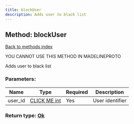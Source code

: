 ```yaml
---
title: blockUser
description: Adds user to black list
---
```

## Method: blockUser  
[Back to methods index](index.md)


YOU CANNOT USE THIS METHOD IN MADELINEPROTO


Adds user to black list

### Parameters:

| Name     |    Type       | Required | Description |
|----------|---------------|----------|-------------|
|user\_id|[CLICK ME int](../types/int.md) | Yes|User identifier|


### Return type: [Ok](../types/Ok.md)

